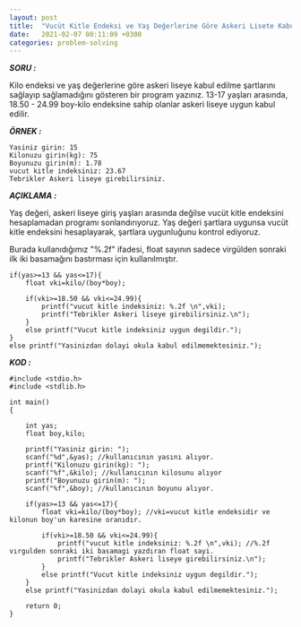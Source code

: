 ```yaml
---
layout: post
title:  "Vucüt Kitle Endeksi ve Yaş Değerlerine Göre Askeri Lisete Kabul Edilme Şartlarını Kontrol Eden C Kodu"
date:   2021-02-07 00:11:09 +0300
categories: problem-solving
---
```


***SORU :***

Kilo endeksi ve yaş değerlerine göre askeri liseye kabul edilme şartlarını sağlayıp sağlamadığını gösteren bir program yazınız. 13-17 yaşları arasında, 18.50 - 24.99 boy-kilo endeksine sahip olanlar askeri liseye uygun kabul edilir.

***ÖRNEK :***    

    Yasiniz girin: 15
    Kilonuzu girin(kg): 75
    Boyunuzu girin(m): 1.78
    vucut kitle indeksiniz: 23.67
    Tebrikler Askeri liseye girebilirsiniz. 

***AÇIKLAMA :***

Yaş değeri, askeri liseye giriş yaşları arasında değilse vucüt kitle endeksini hesaplamadan programı sonlandırıyoruz. Yaş değeri şartlara uygunsa vucüt kitle endeksini hesaplayarak, şartlara uygunluğunu kontrol ediyoruz.

Burada kullanıdığımız "%.2f" ifadesi, float sayının sadece virgülden sonraki ilk iki basamağını bastırması için kullanılmıştır.

    if(yas>=13 && yas<=17){
        float vki=kilo/(boy*boy); 

        if(vki>=18.50 && vki<=24.99){
            printf("vucut kitle indeksiniz: %.2f \n",vki); 
            printf("Tebrikler Askeri liseye girebilirsiniz.\n");
        }
        else printf("Vucut kitle indeksiniz uygun degildir.");
    }
    else printf("Yasinizdan dolayi okula kabul edilmemektesiniz.");

***KOD :***

    #include <stdio.h>
    #include <stdlib.h>

    int main()
    {   

        int yas;
        float boy,kilo;

        printf("Yasiniz girin: ");
        scanf("%d",&yas); //kullanıcının yasını alıyor.
        printf("Kilonuzu girin(kg): ");
        scanf("%f",&kilo); //kullanıcının kilosunu alıyor
        printf("Boyunuzu girin(m): ");
        scanf("%f",&boy); //kullanıcının boyunu alıyor.

        if(yas>=13 && yas<=17){
            float vki=kilo/(boy*boy); //vki=vucut kitle endeksidir ve kilonun boy'un karesine oranıdır.

            if(vki>=18.50 && vki<=24.99){
                printf("vucut kitle indeksiniz: %.2f \n",vki); //%.2f vırgulden sonraki iki basamagi yazdıran float sayi.
                printf("Tebrikler Askeri liseye girebilirsiniz.\n");
            }
            else printf("Vucut kitle indeksiniz uygun degildir.");
        }
        else printf("Yasinizdan dolayi okula kabul edilmemektesiniz.");

        return 0;
    }